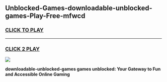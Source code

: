 
## Unblocked-Games-downloadable-unblocked-games-Play-Free-mfwcd
<h3>
<a href="https://premium76.site?title=downloadable-unblocked-games&ref=09A">CLICK TO PLAY</a></h3>
<hr>

<h3>
<a href="https://premium76.site?title=downloadable-unblocked-games&ref=09A">CLICK 2 PLAY</a>
  
</h3>

<a href="https://premium76.site?title=downloadable-unblocked-games&ref=09A"><img src="https://clearcache.store/games.png"></a>


**downloadable-unblocked-games games unblocked: Your Gateway to Fun and Accessible Online Gaming**

